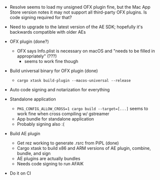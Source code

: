 - Resolve seems to load my unsigned OFX plugin fine, but the Mac App Store version notes it may not support all third-party OFX plugins. Is code signing required for that?
- Need to upgrade to the latest version of the AE SDK; hopefully it's backwards compatible with older AEs

- OFX plugin (done?)
  - OFX says Info.plist is necessary on macOS and "needs to be filled in appropriately" (???)
    - seems to work fine though
- Build universal binary for OFX plugin (done)
  - `cargo xtask build-plugin --macos-universal --release`
- Auto code signing and notarization for everything
- Standalone application
  - `PKG_CONFIG_ALLOW_CROSS=1 cargo build --target=[...]` seems to work fine when cross compiling w/ gstreamer
  - App bundle for standalone application
  - Probably signing also :(
- Build AE plugin
  - Get rez working to generate .rsrc from PiPL (done)
  - Cargo xtask to build x86 and ARM versions of AE plugin, combine, bundle, and sign
  - AE plugins are actually bundles
  - Needs code signing to run AFAIK
- Do it on CI